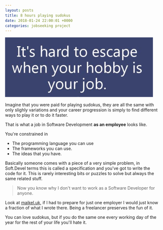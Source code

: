 ```yaml
---
layout: posts
title: 8 hours playing sudokus
date: 2018-01-24 22:00:01 +0000
categories: jobseeking project
---
```

![](/uploads/2018/02/04/2769001erter.JPG)

Imagine that you were paid for playing sudokus, they are all the same with only slighly variations and your career progression is simply to find different ways to play it or to do it faster.

That is what a job in Software Development **as an employee** looks like.

You're constrained in

* The programming language you can use
* The frameworks you can use.
* The ideas that you have.

Basically someone comes with a piece of a very simple problem, in Soft.Devel terms this is called a specification and you've got to write the code for it. This is rarely interesting bits or puzzles to solve but always the same related stuff.

> Now you know why I don't want to work as a Software Developer for anyone.

Look at [maikel.uk](https://www.maikel.uk), if I had to prepare for just one employer I would just know a fraction of what I wrote there. Being a freelancer preserves the fun of it.

You can love sudokus, but if you do the same one every working day of the year for the rest of your life you'll hate it.